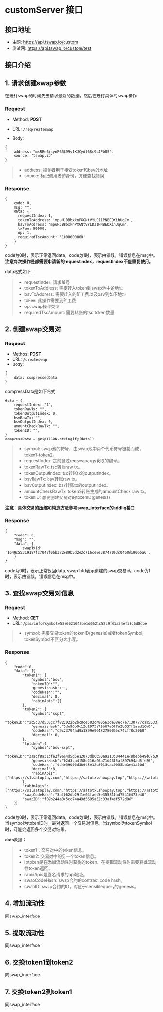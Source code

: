 # customServer 接口

## 接口地址

- 主网: https://api.tswap.io/custom
- 测试网: https://api.tswap.io/custom/test

## 接口介绍

## 1. 请求创建swap参数

在进行swap的时候先去请求最新的数据，然后在进行具体的swap操作

### Request

- Method: **POST**

- URL: ```/reqcreateswap```

- Body:
```
{
    address: "msREe5jsynP65899v1KJCydf6Sc9pJPb8S",
    source: 'tswap.io'
}
```

> * address: 操作者用于接受token和bsv的地址
> * source: 标记调用者的身份，方便查找错误

### Response
```
{
    code: 0,
    msg: "",
    data: {
      requestIndex: 1,
      tokenToAddress: 'mpuHJBBbxknPXGNtVYLDJ1PNBEDXihUqCm',
      bsvToAddress: 'mpuHJBBbxknPXGNtVYLDJ1PNBEDXihUqCm',
      txFee: 50000,
      op: 1,
      requiredTscAmount: '1000000000'
    }
}
```
code为0时，表示正常返回data。code为1时，表示由错误。错误信息在msg中。**注意每次操作是都需要申请新的requestIndex，requestIndex不能重复使用。**

data格式如下：

> * requestIndex: 请求编号
> * tokenToAddress: 需要转入token到swap池中的地址
> * bsvToAddress: 需要转入的矿工费以及bsv到如下地址
> * txFee: 此操作需要到矿工费
> * op: swap操作类型
> * requiredTscAmount: 需要转账的tsc token数量

## 2. 创建swap交易对

### Request
- Methos: **POST**
- URL: ```/createswap```
- Body: 
```
{
    data: compressedData
}
```

compressData是如下格式
```
data = {
    requestIndex: "1",
    tokenRawTx: "",
    tokenOutputIndex: 0,
    bsvRawTx: "",
    bsvOutputIndex: 0,
    amountCheckRawTx: "",
    tokenID: "",
}
compressData = gzip(JSON.stringify(data))
```

> * symbol: swap池的符号，由swap池中两个代币符号链接而成，token1-token2。
> * requestIndex: 之前通过reqswapargs获取的编号。
> * tokenRawTx: tsc转账raw tx。
> * tokenOutputIndex: tsc转账tx的outputIndex。
> * bsvRawTx: bsv转账raw tx。
> * bsvOutputIndex: bsv转账tx的outputIndex。
> * amountCheckRawTx: token2转账生成的amountCheck raw tx。
> * tokenID: 想要创建交易对的tokenID(genesis)

**注意：具体交易的压缩和构造方法参考swap_interface的addliq接口**

### Response
```
{
    "code": 0,
    "msg": "",
    "data": {
        swapTxId: '1649c55319187fc7047f0bb372e89b5d2e2c716ce7e387470e3c0460d19065a6',
    }
}
```
code为0时，表示正常返回data, swapTxId表示创建的swap交易id。code为1时，表示由错误。错误信息在msg中。

## 3. 查找swap交易对信息

### Request
- Method: **GET**
- URL: ```/pairinfo?symbol=52e6021649be1d0621c52c9f61a54ef58c6d8dbe```

> * symbol: 需要交易token的tokenID(genesis)或者tokenSymbol, tokenSymbol不区分大小写。

### Response

```
{
    "code":0,
    "data": [{
        "token1": {
            "symbol":"bsv",
            "tokenID":"",
            "genesisHash":"",
            "codeHash":"",
            "decimal": 8,
            "rabinApis":[]
        },
        "token2": {
            "symbol":"sspt",
            "tokenID":"2b5c37d535cc7f822022b2bc8ce502c480563de08ec7e7130777cab55337be2100000000",
            "genesisHash":"5de90b9c12d2975a79b67a5f7a2b037f1aad16b0",
            "codeHash":"c9c23794ad9a1899e96482780065c74cf78c3060",
            "decimal": 8,
        },
        "lptoken":{
            "symbol":"bsv-sspt",
            "tokenID":"3aacf8a31dfe2f96a4d5d5e12073db6650a9213c04441ec8bebb49d67b367cf800000000",
            "genesisHash":"02d3ca4f58e216a96a71d43f5af897694ad5fe26",
            "codeHash":"4d4e59d05d38948e12d8015cac9055ba3e41a5bd",
            "decimal":8,
            "rabinApis":["https://s1.satoplay.com","https://satotx.showpay.top","https://satotx.volt.id","https://satotx.metasv.com","https://satotx.tswap.io"]
        },
        "rabinApis":["https://s1.satoplay.com","https://satotx.showpay.top","https://satotx.volt.id","https://satotx.metasv.com","https://satotx.tswap.io"],
        "swapCodeHash":"3af062db29f1e04faeb5e35531fad75410473e40",
        "swapID":"f09b244a3c5cc74a49d5695a32c33af4ef572d9d"
    }]
}
```

code为0时，表示正常返回data。code为1时，表示由错误。错误信息在msg中。当symbol为tokenID时，最对返回一个交易对信息。当symbol为tokenSymbol时，可能会返回多个交易对结果。

data数据：
> * token1：交易对中的token信息。
> * token2: 交易对中的另一个token信息。
> * lptoken是在添加流动性时获得的token。在提取流动性时需要将此流动性token返回。
> * rabinApis是签名请求的api地址。
> * swapCodeHash: swap合约的contract code hash。
> * swapID: swap合约的ID，对应于sensiblequery的genesis。

## 4. 增加流动性

同swap_interface

## 5. 提取流动性

同swap_interface

## 6. 交换token1到token2

同swap_interface

## 7. 交换token2到token1

同swap_interface